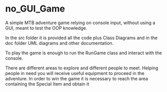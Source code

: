 # no_GUI_Game
A simple MTB adventure game relying on console input, without using a GUI, meant to test the OOP knowledge.

In the src folder it is provided all the code plus Class Diagrams and in the doc folder UML diagrams and other documentation.

To play the game is enough to run the RunGame class and interact with the console.

There are different areas to explore and different people to meet.
Helping people in need you will receive useful equipment to proceed in the adventure.
In order to win the  game it is necessary to reach the area containing the Special Item and obtain it
